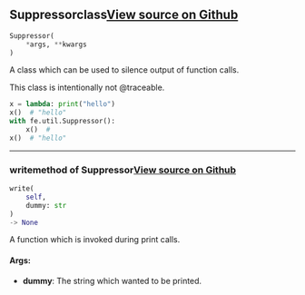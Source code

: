 ## Suppressor<span class="tag">class</span><a class="sourcelink" href=https://github.com/fastestimator/fastestimator/blob/r1.1/fastestimator/util/util.py/#L206-L237>View source on Github</a>
```python
Suppressor(
	*args, **kwargs
)
```
A class which can be used to silence output of function calls.

This class is intentionally not @traceable.

```python
x = lambda: print("hello")
x()  # "hello"
with fe.util.Suppressor():
    x()  #
x()  # "hello"
```


---

### write<span class="tag">method of Suppressor</span><a class="sourcelink" href=https://github.com/fastestimator/fastestimator/blob/r1.1/fastestimator/util/util.py/#L231-L237>View source on Github</a>
```python
write(
	self,
	dummy: str
)
-> None
```
A function which is invoked during print calls.


<h4>Args:</h4>


* **dummy**: The string which wanted to be printed.

